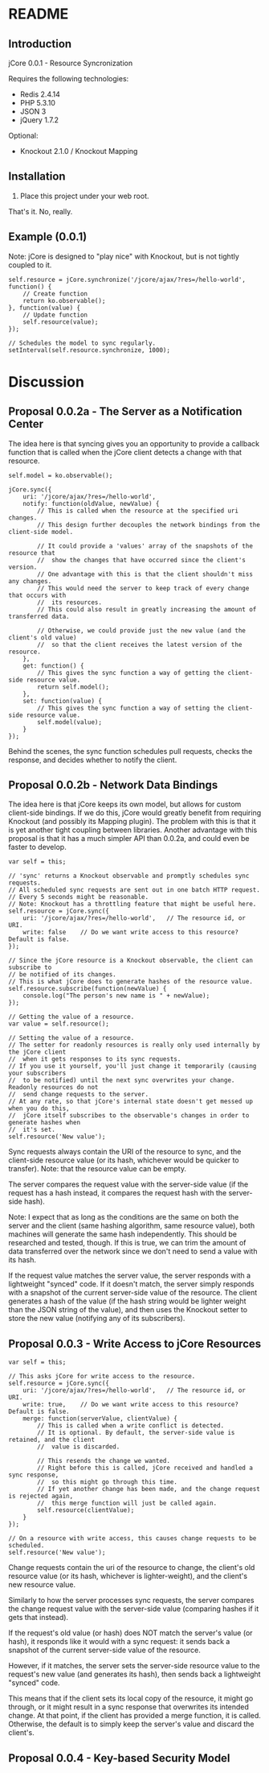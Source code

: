 README
======

Introduction
------------

jCore 0.0.1 - Resource Syncronization

Requires the following technologies:
* Redis 2.4.14
* PHP 5.3.10
* JSON 3
* jQuery 1.7.2

Optional:
* Knockout 2.1.0 / Knockout Mapping 

Installation
------------

1. Place this project under your web root.

That's it. No, really. 

Example (0.0.1)
-------------------

Note: jCore is designed to "play nice" with Knockout, but is not tightly coupled to it.

	self.resource = jCore.synchronize('/jcore/ajax/?res=/hello-world', function() {
		// Create function
		return ko.observable();
	}, function(value) {
		// Update function
		self.resource(value);
	});

	// Schedules the model to sync regularly.
	setInterval(self.resource.synchronize, 1000);

Discussion
==========

Proposal 0.0.2a - The Server as a Notification Center
------------------------------------------------

The idea here is that syncing gives you an opportunity to provide a callback function
that is called when the jCore client detects a change with that resource.

	self.model = ko.observable();

	jCore.sync({
		uri: '/jcore/ajax/?res=/hello-world',
		notify: function(oldValue, newValue) {
			// This is called when the resource at the specified uri changes.
			// This design further decouples the network bindings from the client-side model.
			
			// It could provide a 'values' array of the snapshots of the resource that 
			//	show the changes that have occurred since the client's version.
			// One advantage with this is that the client shouldn't miss any changes.
			// This would need the server to keep track of every change that occurs with
			//	its resources.
			// This could also result in greatly increasing the amount of transferred data.

			// Otherwise, we could provide just the new value (and the client's old value)
			//	so that the client receives the latest version of the resource.
		},
		get: function() {
			// This gives the sync function a way of getting the client-side resource value.
			return self.model();
		},
		set: function(value) {
			// This gives the sync function a way of setting the client-side resource value.
			self.model(value);
		}
	});

Behind the scenes, the sync function schedules pull requests, checks the response, 
and decides whether to notify the client.

Proposal 0.0.2b - Network Data Bindings
----------------------------------

The idea here is that jCore keeps its own model, but allows for custom client-side bindings.
If we do this, jCore would greatly benefit from requiring Knockout (and possibly its Mapping 
plugin). The problem with this is that it is yet another tight coupling between libraries.
Another advantage with this proposal is that it has a much simpler API than 0.0.2a, and 
could even be faster to develop.

	var self = this;

	// 'sync' returns a Knockout observable and promptly schedules sync requests.
	// All scheduled sync requests are sent out in one batch HTTP request.
	// Every 5 seconds might be reasonable.
	// Note: Knockout has a throttling feature that might be useful here.
	self.resource = jCore.sync({
		uri: '/jcore/ajax/?res=/hello-world',	// The resource id, or URI.
		write: false	// Do we want write access to this resource? Default is false.
	});

	// Since the jCore resource is a Knockout observable, the client can subscribe to 
	// be notified of its changes.
	// This is what jCore does to generate hashes of the resource value.
	self.resource.subscribe(function(newValue) {
	    console.log("The person's new name is " + newValue);
	});

	// Getting the value of a resource.
	var value = self.resource();

	// Setting the value of a resource.
	// The setter for readonly resources is really only used internally by the jCore client 
	//	when it gets responses to its sync requests.
	// If you use it yourself, you'll just change it temporarily (causing your subscribers 
	//	to be notified) until the next sync overwrites your change. Readonly resources do not
	// 	send change requests to the server. 
	// At any rate, so that jCore's internal state doesn't get messed up when you do this, 
	//	jCore itself subscribes to the observable's changes in order to generate hashes when 
	//	it's set.
	self.resource('New value');

Sync requests always contain the URI of the resource to sync, and the client-side resource 
value (or its hash, whichever would be quicker to transfer). Note: that the resource value 
can be empty.

The server compares the request value with the server-side value (if the request has a hash 
instead, it compares the request hash with the server-side hash). 

Note: I expect that as long as the conditions are the same on both the server and the client (same 
hashing algorithm, same resource value), both machines will generate the same hash independently. 
This should be researched and tested, though. If this is true, we can trim the amount of data 
transferred over the network since we don't need to send a value with its hash.

If the request value matches the server value, the server responds with a lightweight "synced" code.
If it doesn't match, the server simply responds with a snapshot of the current server-side value of 
the resource. The client generates a hash of the value (if the hash string would be lighter weight 
than the JSON string of the value), and then uses the Knockout setter to store the new value 
(notifying any of its subscribers).

Proposal 0.0.3 - Write Access to jCore Resources
-------------------------------------------------

	var self = this;

	// This asks jCore for write access to the resource.
	self.resource = jCore.sync({
		uri: '/jcore/ajax/?res=/hello-world',	// The resource id, or URI.
		write: true,	// Do we want write access to this resource? Default is false.
		merge: function(serverValue, clientValue) {
			// This is called when a write conflict is detected.
			// It is optional. By default, the server-side value is retained, and the client
			//	value is discarded.

			// This resends the change we wanted.
			// Right before this is called, jCore received and handled a sync response,
			//	so this might go through this time.
			// If yet another change has been made, and the change request is rejected again,
			//	this merge function will just be called again.
			self.resource(clientValue);
		}
	});

	// On a resource with write access, this causes change requests to be scheduled.
	self.resource('New value');

Change requests contain the uri of the resource to change, the client's old resource value (or
its hash, whichever is lighter-weight), and the client's new resource value.

Similarly to how the server processes sync requests, the server compares the change request value
with the server-side value (comparing hashes if it gets that instead). 

If the request's old value (or hash) does NOT match the server's value (or hash), it responds like it 
would with a sync request: it sends back a snapshot of the current server-side value of the resource.

However, if it matches, the server sets the server-side resource value to the request's new value (and generates its hash), then sends back a lightweight "synced" code.

This means that if the client sets its local copy of the resource, it might go through, or it might 
result in a sync response that overwrites its intended change. At that point, if the client has 
provided a merge function, it is called. Otherwise, the default is to simply keep the server's value
and discard the client's. 

Proposal 0.0.4 - Key-based Security Model
-----------------------------------------







